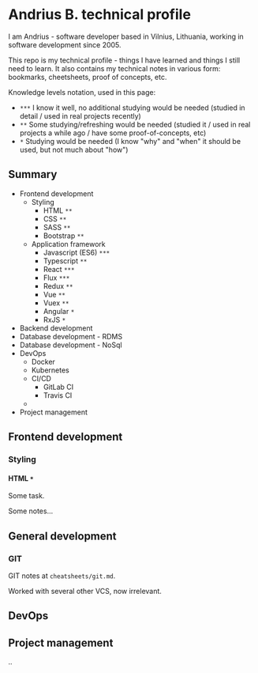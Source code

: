 # Andrius B. technical profile

I am Andrius - software developer based in Vilnius, Lithuania, working in software development since 2005.

This repo is my technical profile - things I have learned and things I still need to learn. It also contains my technical notes in various form: bookmarks, cheetsheets, proof of concepts, etc.

Knowledge levels notation, used in this page:

- `***` I know it well, no additional studying would be needed (studied in detail / used in real projects recently)
- `**` Some studying/refreshing would be needed (studied it / used in real projects a while ago / have some proof-of-concepts, etc)
- `*` Studying would be needed (I know "why" and "when" it should be used, but not much about "how")

## Summary

- Frontend development
  - Styling
    - HTML `**`
    - CSS `**`
    - SASS `**`
    - Bootstrap `**`
  - Application framework
    - Javascript (ES6) `***`
    - Typescript `**`
    - React `***`
    - Flux `***`
    - Redux `**`
    - Vue `**`
    - Vuex `**`
    - Angular `*`
    - RxJS `*`
- Backend development
- Database development - RDMS
- Database development - NoSql
- DevOps
  - Docker
  - Kubernetes
  - CI/CD
    - GitLab CI
    - Travis CI
  -
- Project management

## Frontend development

### Styling

#### HTML `*`

Some task.

Some notes...

## General development

### GIT

GIT notes at `cheatsheets/git.md`.

Worked with several other VCS, now irrelevant.

## DevOps

## Project management

..
